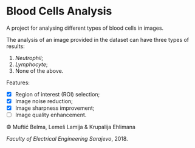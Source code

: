 # Blood Cells Analysis

A project for analysing different types of blood cells in images.

The analysis of an image provided in the dataset can have three types of results:

1. *Neutrophil*;
2. *Lymphocyte*;
3. None of the above.

Features:

- [x] Region of interest (ROI) selection;
- [x] Image noise reduction;
- [x] Image sharpness improvement;
- [ ] Image quality enhancement.

© Muftić Belma, Lemeš Lamija & Krupalija Ehlimana

*Faculty of Electrical Engineering Sarajevo*, 2018.

